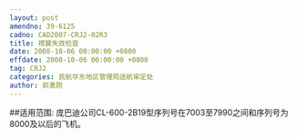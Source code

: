 ```yaml
---
layout: post
amendno: 39-6125
cadno: CAD2007-CRJ2-02R3
title: 襟翼失效检查
date: 2008-10-06 00:00:00 +0800
effdate: 2008-10-06 00:00:00 +0800
tag: CRJ2
categories: 民航华东地区管理局适航审定处
author: 郭勇刚
---
```


##适用范围:
庞巴迪公司CL-600-2B19型序列号在7003至7990之间和序列号为8000及以后的飞机。

